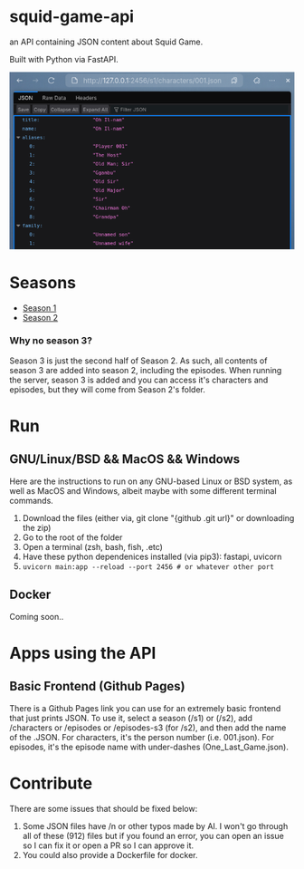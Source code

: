 # squid-game-api
an API containing JSON content about Squid Game.

Built with Python via FastAPI.

![sg](sg-api.png)
# Seasons 
   - [Season 1](https://github.com/stainlesteel/squid-game-api/tree/main/s1)
   - [Season 2](https://github.com/stainlesteel/squid-game-api/tree/main/s2)
### Why no season 3?
Season 3 is just the second half of Season 2. As such, all contents of season 3 are added into season 2, including the episodes. 
When running the server, season 3 is added and you can access it's characters and episodes, but they will come from Season 2's folder.
# Run
## GNU/Linux/BSD && MacOS && Windows
Here are the instructions to run on any GNU-based Linux or BSD system, as well as MacOS and Windows, albeit maybe with some different terminal commands.
1. Download the files (either via, git clone "{github .git url}" or  downloading the zip)
2. Go to the root of the folder
3. Open a terminal (zsh, bash, fish, .etc)
4. Have these python dependenices installed (via pip3): fastapi, uvicorn 
5. `uvicorn main:app --reload --port 2456 # or whatever other port`
## Docker
Coming soon..
# Apps using the API
## Basic Frontend (Github Pages)
There is a Github Pages link you can use for an extremely basic frontend that just prints JSON.
To use it, select a season (/s1) or (/s2), 
add /characters or /episodes or /episodes-s3 (for /s2), and then add the name of the .JSON.
For characters, it's the person number (i.e. 001.json).
For episodes, it's the episode name with under-dashes (One_Last_Game.json).
# Contribute
There are some issues that should be fixed below:
1. Some JSON files have /n or other typos made by AI. I won't go through all of these (912) files but if you found an error, you can open an issue so I can fix it or open a PR so I can approve it.
2. You could also provide a Dockerfile for docker.
